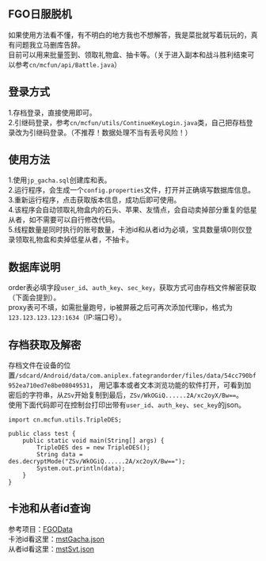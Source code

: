 ## FGO日服脱机
如果使用方法看不懂，有不明白的地方我也不想解答，我是菜批就写着玩玩的，真有问题我立马删库告辞。</br>
目前可以用来批量签到、领取礼物盒、抽卡等。（关于进入副本和战斗胜利结束可以参考`cn/mcfun/api/Battle.java`）</br>
## 登录方式
1.存档登录，直接使用即可。</br>
2.引继码登录，参考`cn/mcfun/utils/ContinueKeyLogin.java`类，自己把存档登录改为引继码登录。（不推荐！数据处理不当有丢号风险！）</br>
## 使用方法
1.使用`jp_gacha.sql`创建库和表。</br>
2.运行程序，会生成一个`config.properties`文件，打开并正确填写数据库信息。</br>
3.重新运行程序，点击获取版本信息，成功后即可使用。</br>
4.该程序会自动领取礼物盒内的石头、苹果、友情点，会自动卖掉部分重复的低星从者，如不需要可以自行修改代码。</br>
5.线程数量是同时执行的账号数量，卡池id和从者id为必填，宝具数量填0则仅登录领取礼物盒和卖掉低星从者，不抽卡。</br>
## 数据库说明
order表必填字段`user_id`、`auth_key`、`sec_key`，获取方式可由存档文件解密获取（下面会提到）。</br>
proxy表可不填，如需批量跑号，ip被屏蔽之后可再次添加代理ip，格式为`123.123.123.123:1634`（IP:端口号）。</br>
## 存档获取及解密
存档文件在设备的位置`/sdcard/Android/data/com.aniplex.fategrandorder/files/data/54cc790bf952ea710ed7e8be08049531`， 用记事本或者文本浏览功能的软件打开，可看到加密后的字符串，从`ZSv`开始复制到最后，`ZSv/WkOGiQ......2A/xc2oyX/Bw==`。</br>
使用下面代码即可在控制台打印出带有`user_id`、`auth_key`、`sec_key`的json。</br>
```
import cn.mcfun.utils.TripleDES;

public class test {
    public static void main(String[] args) {
        TripleDES des = new TripleDES();
        String data = des.decryptMode("ZSv/WkOGiQ......2A/xc2oyX/Bw==");
        System.out.println(data);
    }
}
```
## 卡池和从者id查询
参考项目：[FGOData](https://github.com/xiaoheimaoo/FGOData) </br>
卡池id看这里：[mstGacha.json](https://github.com/xiaoheimaoo/FGOData/blob/master/gamedata/mstGacha.json) </br>
从者id看这里：[mstSvt.json](https://github.com/xiaoheimaoo/FGOData/blob/master/gamedata/mstSvt.json) </br>
